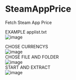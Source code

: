 # SteamAppPrice
Fetch Steam App Price

EXAMPLE applist.txt  
![image](https://github.com/MustafaBaypara/SteamAppPrice/assets/94145699/b2e305bd-2faf-4f7c-823a-bc862988bf5f)  
  
CHOSE CURRENCYS  
![image](https://github.com/MustafaBaypara/SteamAppPrice/assets/94145699/3f377c7f-1d57-45f4-89be-53638902ae95)  
CHOSE FILE AND FOLDER  
![image](https://github.com/MustafaBaypara/SteamAppPrice/assets/94145699/a9861f63-b027-47c5-a202-87a903e6f13f)  
START AND EXTRACT  
![image](https://github.com/MustafaBaypara/SteamAppPrice/assets/94145699/f5f49e03-15d4-4de4-a953-c07b31c9e7e4)  

